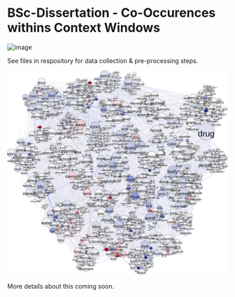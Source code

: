 # BSc-Dissertation - Co-Occurences withins Context Windows

![image](https://user-images.githubusercontent.com/107996462/206631309-72456e73-12f9-4370-ac04-d76459e46af0.png)

See files in respository for data collection & pre-processing steps.

![alt text](https://github.com/Akseli-Ilmanen/BSc-Dissertation/blob/main/Graph1.svg?raw=true)


More details about this coming soon. 
